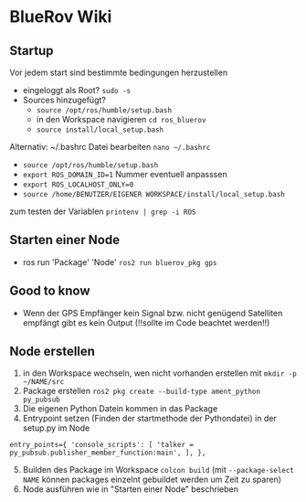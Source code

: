 # BlueRov Wiki
## Startup
Vor jedem start sind bestimmte bedingungen herzustellen
- eingeloggt als Root? `sudo -s`
- Sources hinzugefügt? 
  - `source /opt/ros/humble/setup.bash`
  - in den Workspace navigieren `cd ros_bluerov`
  - `source install/local_setup.bash` 
 
 Alternativ: ~/.bashrc Datei bearbeiten `nano ~/.bashrc`
 - `source /opt/ros/humble/setup.bash`
 - `export ROS_DOMAIN_ID=1` Nummer eventuell anpasssen
 - `export ROS_LOCALHOST_ONLY=0`
 - `source /home/BENUTZER/EIGENER WORKSPACE/install/local_setup.bash`

zum testen der Variablen `printenv | grep -i ROS`

## Starten einer Node
- ros run 'Package' 'Node' `ros2 run bluerov_pkg gps`

## Good to know
- Wenn der GPS Empfänger kein Signal bzw. nicht genügend Satelliten empfängt gibt es kein Output (!!sollte im Code beachtet werden!!)

## Node erstellen
1. in den Workspace wechseln, wen nicht vorhanden erstellen mit `mkdir -p ~/NAME/src`
2. Package erstellen `ros2 pkg create --build-type ament_python py_pubsub`
3. Die eigenen Python Datein kommen in das Package
4. Entrypoint setzen (Finden der startmethode der Pythondatei) in der setup.py im Node
 
`entry_points={
        'console_scripts': [
                'talker = py_pubsub.publisher_member_function:main',
        ],
},`

5. Builden des Package im Workspace `colcon build` (mit `--package-select NAME` können packages einzelnt gebuildet werden um Zeit zu sparen) 
6. Node ausführen wie in "Starten einer Node" beschrieben
